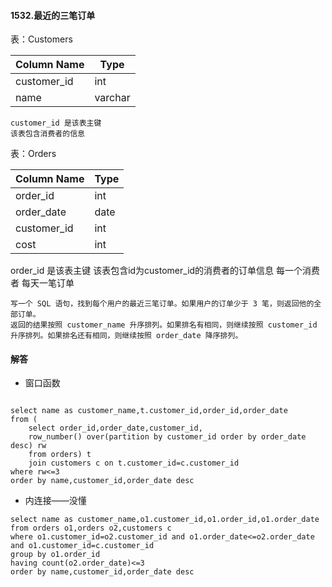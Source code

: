
#### 1532.最近的三笔订单

表：Customers


|Column Name|	Type|
|----|----|
|customer_id|	int|
|name|	varchar|

```text
customer_id 是该表主键
该表包含消费者的信息

```
表：Orders

|Column Name|	Type|
|----|----|
|order_id|	int|
|order_date|	date|
|customer_id	|int|
|cost	|int|

order_id 是该表主键
该表包含id为customer_id的消费者的订单信息
每一个消费者 每天一笔订单

```text
写一个 SQL 语句，找到每个用户的最近三笔订单。如果用户的订单少于 3 笔，则返回他的全部订单。
返回的结果按照 customer_name 升序排列。如果排名有相同，则继续按照 customer_id 升序排列。如果排名还有相同，则继续按照 order_date 降序排列。
```

#### 解答

- 窗口函数

```roomsql

select name as customer_name,t.customer_id,order_id,order_date
from (
    select order_id,order_date,customer_id,
    row_number() over(partition by customer_id order by order_date desc) rw 
    from orders) t
    join customers c on t.customer_id=c.customer_id
where rw<=3
order by name,customer_id,order_date desc

```

- 内连接——没懂

```roomsql
select name as customer_name,o1.customer_id,o1.order_id,o1.order_date
from orders o1,orders o2,customers c 
where o1.customer_id=o2.customer_id and o1.order_date<=o2.order_date and o1.customer_id=c.customer_id
group by o1.order_id
having count(o2.order_date)<=3
order by name,customer_id,order_date desc

```

